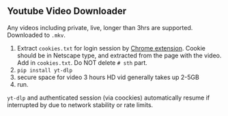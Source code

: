 ## Youtube Video Downloader
Any videos including private, live, longer than 3hrs are supported. Downloaded to `.mkv`.

1. Extract `cookies.txt` for login session by [Chrome extension](https://chromewebstore.google.com/detail/get-cookiestxt-locally/cclelndahbckbenkjhflpdbgdldlbecc). Cookie should be in Netscape type, and extracted from the page with the video. Add in `cookies.txt`.
Do NOT delete `# sth` part.
2. `pip install yt-dlp`
3. secure space for video
3 hours HD vid generally takes up 2-5GB
4. run.


`yt-dlp` and authenticated session (via coockies) automatically resume if interrupted by due to network stability or rate limits.

